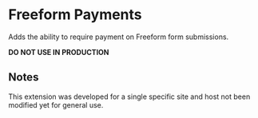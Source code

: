 Freeform Payments
====================
Adds the ability to require payment on Freeform form submissions.

**DO NOT USE IN PRODUCTION**

Notes
--------------------
This extension was developed for a single specific site and host not been modified yet for general use. 